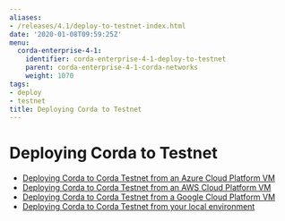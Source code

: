```yaml
---
aliases:
- /releases/4.1/deploy-to-testnet-index.html
date: '2020-01-08T09:59:25Z'
menu:
  corda-enterprise-4-1:
    identifier: corda-enterprise-4-1-deploy-to-testnet
    parent: corda-enterprise-4-1-corda-networks
    weight: 1070
tags:
- deploy
- testnet
title: Deploying Corda to Testnet
---
```



# Deploying Corda to Testnet



* [Deploying Corda to Corda Testnet from an Azure Cloud Platform VM](azure-vm-explore.md)
* [Deploying Corda to Corda Testnet from an AWS Cloud Platform VM](aws-vm-explore.md)
* [Deploying Corda to Corda Testnet from a Google Cloud Platform VM](gcp-vm.md)
* [Deploying Corda to Corda Testnet from your local environment](deploy-locally.md)



